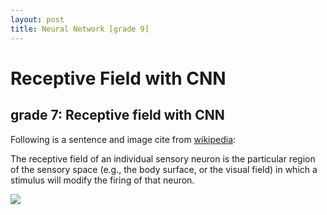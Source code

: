 ```yaml
---
layout: post
title: Neural Network [grade 9]
---
```


# Receptive Field with CNN

## grade 7: Receptive field with CNN

Following is a sentence and image cite from [wikipedia](https://en.wikipedia.org/wiki/Receptive_field):

The receptive field of an individual sensory neuron is the particular region of the sensory space (e.g., the body surface, or the visual field) in which a stimulus will modify the firing of that neuron. 

<img src="https://upload.wikimedia.org/wikipedia/commons/thumb/6/68/Conv_layer.png/231px-Conv_layer.png">

